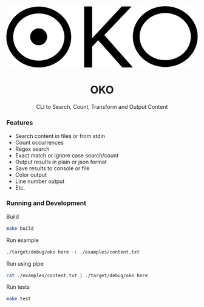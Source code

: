 <div style="text-align: center">
    <picture>
        <source media="(prefers-color-scheme: dark)" srcset="https://github.com/ademsa/oko/raw/main/assets/img/oko-logo-darkmode.png" />
        <img alt="OKO logo" src="https://github.com/ademsa/oko/raw/main/assets/img/oko-logo.png" />
    </picture>
</div>

<h1 style="text-align: center">OKO</h1>
<div style="text-align: center">CLI to Search, Count, Transform and Output Content</div>

### Features

- Search content in files or from stdin
- Count occurrences
- Regex search
- Exact match or ignore case search/count
- Output results in plain or json format
- Save results to console or file
- Color output
- Line number output
- Etc.

### Running and Development

Build

```bash
make build
```

Run example

```bash
./target/debug/oko here -i ./examples/content.txt
```

Run using pipe

```bash
cat ./examples/content.txt | ./target/debug/oko here
```

Run tests

```bash
make test
```

